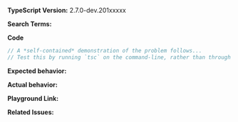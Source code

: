 <!-- 🚨 STOP 🚨 𝗦𝗧𝗢𝗣 🚨 𝑺𝑻𝑶𝑷 🚨 -->
<!--
Half of all issues filed here are duplicates, answered in the FAQ, or not appropriate for the bug tracker.

Please help us by doing the following steps before logging an issue:
  * Search: https://github.com/Microsoft/TypeScript/search?type=Issues
  * Read the CONTRIBUTING guidelines: https://github.com/Microsoft/TypeScript/blob/master/CONTRIBUTING.md
  * Read the FAQ: https://github.com/Microsoft/TypeScript/wiki/FAQ
-->

<!-- If you have a QUESTION:
   THIS IS NOT A FORUM FOR QUESTIONS.
   Ask questions at http://stackoverflow.com/questions/tagged/typescript
    or https://gitter.im/Microsoft/TypeScript
-->

<!-- If you have a SUGGESTION:
  Most suggestion reports are duplicates, please search extra hard before logging a new suggestion.
  See https://github.com/Microsoft/TypeScript-wiki/blob/master/Writing-Good-Design-Proposals.md
-->

<!-- If you have a BUG:
  Please fill in the *entire* template below.
-->

<!-- Please try to reproduce the issue with `typescript@next`. It may have already been fixed. -->
**TypeScript Version:**  2.7.0-dev.201xxxxx

<!-- Search terms you tried before logging this (so others can find this issue more easily) -->
**Search Terms:** 

**Code**

```ts
// A *self-contained* demonstration of the problem follows...
// Test this by running `tsc` on the command-line, rather than through another build tool such as Gulp, Webpack, etc.
```

**Expected behavior:**

**Actual behavior:**

**Playground Link:** <!-- A link to a TypeScript Playground "Share" link which demonstrates this behavior --> 

**Related Issues:**
